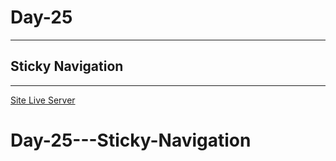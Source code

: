 # Day-25

---

## Sticky Navigation

---

[Site Live Server](https://krantos-dev.github.io/Day-25---Sticky-Navigation/)
# Day-25---Sticky-Navigation
